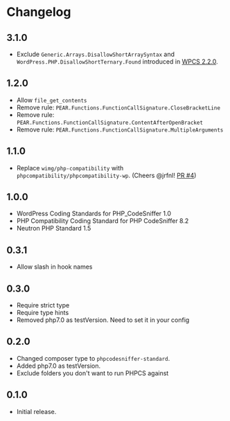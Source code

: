 # Changelog

## 3.1.0
* Exclude `Generic.Arrays.DisallowShortArraySyntax` and `WordPress.PHP.DisallowShortTernary.Found` introduced in [WPCS 2.2.0](https://github.com/WordPress/WordPress-Coding-Standards/releases/tag/2.2.0).

## 1.2.0
* Allow `file_get_contents`
* Remove rule: `PEAR.Functions.FunctionCallSignature.CloseBracketLine`
* Remove rule: `PEAR.Functions.FunctionCallSignature.ContentAfterOpenBracket`
* Remove rule: `PEAR.Functions.FunctionCallSignature.MultipleArguments`

## 1.1.0
* Replace `wimg/php-compatibility` with `phpcompatibility/phpcompatibility-wp`. (Cheers @jrfnl! [PR #4](https://github.com/DekodeInteraktiv/coding-standards/pull/4))

## 1.0.0
* WordPress Coding Standards for PHP_CodeSniffer 1.0
* PHP Compatibility Coding Standard for PHP CodeSniffer 8.2
* Neutron PHP Standard 1.5

## 0.3.1
* Allow slash in hook names

## 0.3.0
* Require strict type
* Require type hints
* Removed php7.0 as testVersion. Need to set it in your config

## 0.2.0
* Changed composer type to `phpcodesniffer-standard`.
* Added php7.0 as testVersion.
* Exclude folders you don't want to run PHPCS against

## 0.1.0
* Initial release.
